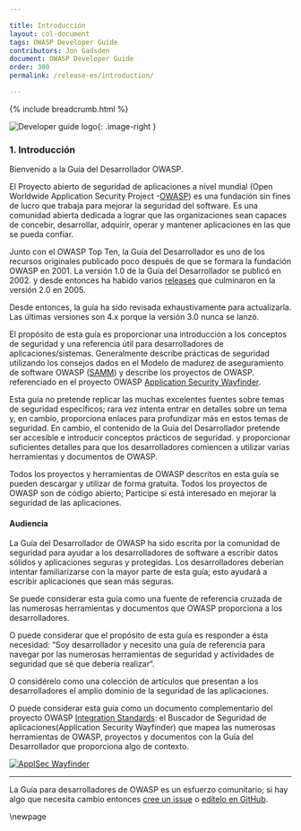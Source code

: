 ```yaml
---

title: Introducción
layout: col-document
tags: OWASP Developer Guide
contributors: Jon Gadsden
document: OWASP Developer Guide
order: 300
permalink: /release-es/introduction/

---
```


{% include breadcrumb.html %}

<style type="text/css">
.image-right {
  height: 180px;
  display: block;
  margin-left: auto;
  margin-right: auto;
  float: right;
}
</style>

![Developer guide logo](../../assets/images/dg_logo.png "OWASP Developer Guide"){: .image-right }

### 1. Introducción

Bienvenido a la Guía del Desarrollador OWASP.

El Proyecto abierto de seguridad de aplicaciones a nivel mundial  (Open Worldwide Application Security Project -[OWASP][about]) es una fundación sin fines de lucro
que trabaja para mejorar la seguridad del software.
Es una comunidad abierta dedicada a lograr que las organizaciones sean capaces de 
concebir, desarrollar, adquirir, operar y mantener aplicaciones en las que se pueda confiar.

Junto con el OWASP Top Ten, la Guía del Desarrollador es uno de los recursos originales
publicado poco después de que se formara la fundación OWASP en 2001.
La versión 1.0 de la Guía del Desarrollador se publicó en 2002.
y desde entonces ha habido varios [releases][versions] que culminaron en la versión 2.0 en 2005.

Desde entonces, la guía ha sido revisada exhaustivamente para actualizarla. Las últimas versiones son 4.x porque la versión 3.0 nunca se lanzó.

El propósito de esta guía es proporcionar una introducción a los conceptos de seguridad y una referencia útil para desarrolladores de aplicaciones/sistemas.
Generalmente describe prácticas de seguridad utilizando los consejos dados en el
Modelo de madurez de aseguramiento de software OWASP ([SAMM][samm]) y describe los proyectos de OWASP.
referenciado en el proyecto OWASP [Application Security Wayfinder][intstand].

Esta guía no pretende replicar las muchas excelentes fuentes  sobre temas de seguridad específicos; rara vez intenta entrar en detalles sobre un tema y, en cambio, proporciona enlaces para profundizar más en estos temas de seguridad.
En cambio, el contenido de la Guía del Desarrollador pretende ser accesible e introducir conceptos prácticos de seguridad.
y proporcionar suficientes detalles para que los desarrolladores comiencen a utilizar varias herramientas y documentos de OWASP.

Todos los proyectos y herramientas de OWASP descritos en esta guía se pueden descargar y utilizar de forma gratuita.
Todos los proyectos de OWASP son de código abierto; Participe si está interesado en mejorar la seguridad de las aplicaciones.

#### Audiencia

La Guía del Desarrollador de OWASP ha sido escrita por la comunidad de seguridad para ayudar a los desarrolladores de software a escribir datos sólidos y
aplicaciones seguras y protegidas.
Los desarrolladores deberían intentar familiarizarse con la mayor parte de esta guía; esto ayudará a escribir aplicaciones que sean más seguras.

Se puede considerar esta guía como una fuente de referencia cruzada de las numerosas herramientas y documentos que OWASP proporciona a los desarrolladores.

O puede considerar que el propósito de esta guía es responder a ésta necesidad:
 “Soy desarrollador y necesito una guía de referencia para navegar por las numerosas herramientas de seguridad
 y actividades de seguridad que sé que debería realizar“.

O considérelo como una colección de artículos que presentan a los desarrolladores el amplio dominio de la seguridad de las aplicaciones.

O puede considerar esta guía como un documento complementario del proyecto OWASP [Integration Standards][intstand]:
el Buscador de Seguridad de aplicaciones(Application Security Wayfinder) que mapea las numerosas herramientas de OWASP,
proyectos y documentos con la Guía del Desarrollador que proporciona algo de contexto.

[![ApplSec Wayfinder](../../assets/images/owasp-wayfinder.png "OWASP Application Security Wayfinder")][intstand]

----


La Guía para desarrolladores de OWASP es un esfuerzo comunitario; si hay algo que necesita cambio
entonces [cree un issue][issue03] o [edítelo en GitHub][edit03].

[about]: https://owasp.org/about/
[edit03]: https://github.com/OWASP/www-project-developer-guide/blob/main/draft/03-introduction.md
[issue03]: https://github.com/OWASP/www-project-developer-guide/issues/new?labels=enhancement&template=request.md&title=Update:%2003-introduction
[samm]: https://owaspsamm.org/about/
[versions]: https://github.com/OWASP/DevGuide/wiki#old-versions
[intstand]: https://owasp.org/www-project-integration-standards/

\newpage
